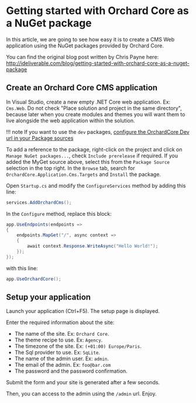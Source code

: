 # Getting started with Orchard Core as a NuGet package

In this article, we are going to see how easy it is to create a CMS Web application using the NuGet packages provided by Orchard Core.

You can find the original blog post written by Chris Payne here:  
<http://ideliverable.com/blog/getting-started-with-orchard-core-as-a-nuget-package>

## Create an Orchard Core CMS application

In Visual Studio, create a new empty .NET Core web application. Ex: `Cms.Web`. Do not check "Place solution and project in the same directory", because later when you create modules and themes you will want them to live alongside the web application within the solution.

!!! note
    If you want to use the `dev` packages, [configure the OrchardCore Dev url in your Package sources](devPackageSource.md)

To add a reference to the package, right-click on the project and click on `Manage NuGet packages...`, check `Include prerelease` if required. If you added the MyGet source above, select this from the `Package Source` selection in the top right.  In the `Browse` tab, search for `OrchardCore.Application.Cms.Targets` and `Install` the package.

Open `Startup.cs` and modify the `ConfigureServices` method by adding this line:

```csharp
services.AddOrchardCms();
```

In the `Configure` method, replace this block:

```csharp
app.UseEndpoints(endpoints =>
{
    endpoints.MapGet("/", async context =>
    {
        await context.Response.WriteAsync("Hello World!");
    });
});
```

with this line:

```csharp
app.UseOrchardCore();
```

## Setup your application

Launch your application (Ctrl+F5). The setup page is displayed.

Enter the required information about the site:

- The name of the site. Ex: `Orchard Core`.
- The theme recipe to use. Ex: `Agency`.
- The timezone of the site. Ex: `(+01:00) Europe/Paris`.
- The Sql provider to use. Ex: `SqLite`.
- The name of the admin user. Ex: `admin`.
- The email of the admin. Ex: `foo@bar.com`
- The password and the password confirmation.

Submit the form and your site is generated after a few seconds.

Then, you can access to the admin using the `/admin` url. Enjoy.
